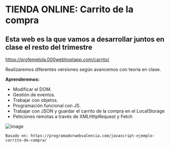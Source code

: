 # TIENDA ONLINE: Carrito de la compra

## Esta web es la que vamos a desarrollar juntos en clase el resto del trimestre

https://profemelola.000webhostapp.com/carrito/

Realizaremos diferentes versiones según avancemos con teoría en clase.

**Aprenderemos:**
- Modificar el DOM.
- Gestión de eventos.
- Trabajar con objetos.
- Programación funcional con JS.
- Trabajar con JSON y guardar el carrito de la compra en el LocalStorage
- Peticiones remotas a través de XMLHttpRequest y Fetch

![image](https://user-images.githubusercontent.com/91023374/163730800-9b04c211-7148-40af-be86-536943164eed.png)

`Basado en: https://programadorwebvalencia.com/javascript-ejemplo-carrito-de-compra/`

